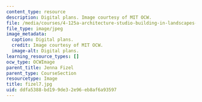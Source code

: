 ```yaml
---
content_type: resource
description: Digital plans. Image courtesy of MIT OCW.
file: /media/courses/4-125a-architecture-studio-building-in-landscapes-fall-2005/ddfa5388bd199de32e96eb8af6a93597_fizel7.jpg
file_type: image/jpeg
image_metadata:
  caption: Digital plans.
  credit: Image courtesy of MIT OCW.
  image-alt: Digital plans.
learning_resource_types: []
ocw_type: OCWImage
parent_title: Jenna Fizel
parent_type: CourseSection
resourcetype: Image
title: fizel7.jpg
uid: ddfa5388-bd19-9de3-2e96-eb8af6a93597
---
```

